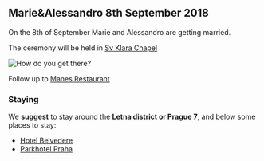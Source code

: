 ## Marie&Alessandro 8th September 2018

On the 8th of September Marie and Alessandro are getting married.

The ceremony will be held in [Sv Klara Chapel](https://www.google.co.uk/maps/dir/''/Art+Restaurant+Manes,+Masarykovo+n%C3%A1b%C5%99.+250%2F1,+110+00+Nov%C3%A9+M%C4%9Bsto,+Czechia/@50.0774783,14.3440801,12z/data=!4m8!4m7!1m0!1m5!1m1!1s0x470b94f0d8a42af1:0x4a8eaf7412837170!2m2!1d14.4141197!2d50.0774994)

![How do you get there?](https://www.google.co.uk/maps/dir/Socha%C5%99sk%C3%A1,+Prague+7,+Czechia/''/@50.1098184,14.4222751,15z/data=!3m1!4b1!4m14!4m13!1m5!1m1!1s0x470b94cff5c2fa19:0x75ad5bef496d213e!2m2!1d14.4244491!2d50.1016498!1m5!1m1!1s0x470bead5f076dc17:0xaf3497939c8ac2d6!2m2!1d14.4141638!2d50.1179876!3e3)


Follow up to [Manes Restaurant](https://www.google.co.uk/maps/dir/''/Art+Restaurant+Manes,+Masarykovo+n%C3%A1b%C5%99.+250%2F1,+110+00+Nov%C3%A9+M%C4%9Bsto,+Czechia/@50.0774783,14.3440801,12z/data=!4m8!4m7!1m0!1m5!1m1!1s0x470b94f0d8a42af1:0x4a8eaf7412837170!2m2!1d14.4141197!2d50.0774994)

### Staying

We **suggest** to stay around the **Letna district or Prague 7**, and below some places to stay:

* [Hotel Belvedere](https://www.hotelbelvedereprague.cz/en/)
* [Parkhotel Praha](https://www.tripadvisor.co.uk/Hotel_Review-g274707-d276653-Reviews-Parkhotel_Praha-Prague_Bohemia.html)

